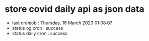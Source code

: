 # store covid daily api as json data

- last cronjob : Thursday, 16 March 2023 01:08:07
- status og cron : success
- status daily cron : success
      
      